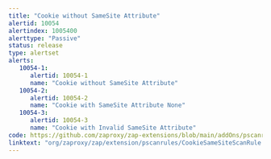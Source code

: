 ```yaml
---
title: "Cookie without SameSite Attribute"
alertid: 10054
alertindex: 1005400
alerttype: "Passive"
status: release
type: alertset
alerts:
   10054-1:
      alertid: 10054-1
      name: "Cookie without SameSite Attribute"
   10054-2:
      alertid: 10054-2
      name: "Cookie with SameSite Attribute None"
   10054-3:
      alertid: 10054-3
      name: "Cookie with Invalid SameSite Attribute"
code: https://github.com/zaproxy/zap-extensions/blob/main/addOns/pscanrules/src/main/java/org/zaproxy/zap/extension/pscanrules/CookieSameSiteScanRule.java
linktext: "org/zaproxy/zap/extension/pscanrules/CookieSameSiteScanRule.java"
---
```

